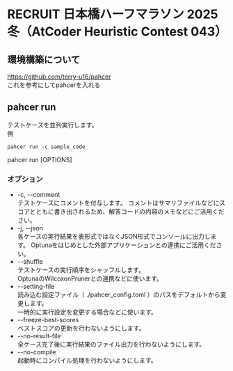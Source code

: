 # RECRUIT 日本橋ハーフマラソン 2025冬（AtCoder Heuristic Contest 043）
## 環境構築について
https://github.com/terry-u16/pahcer  
これを参考にしてpahcerを入れる

## pahcer run
テストケースを並列実行します。  
例
```
pahcer run -c sample_code
```

pahcer run [OPTIONS]
### オプション
- -c, --comment  
テストケースにコメントを付与します。
コメントはサマリファイルなどにスコアとともに書き出されるため、解答コードの内容のメモなどにご活用ください。
- -j, --json  
各ケースの実行結果を表形式ではなくJSON形式でコンソールに出力します。 
Optunaをはじめとした外部アプリケーションとの連携にご活用ください。
- --shuffle  
テストケースの実行順序をシャッフルします。  
OptunaのWilcoxonPrunerとの連携などに使います。  
- --setting-file  
読み込む設定ファイル（ ./pahcer_config.toml ）のパスをデフォルトから変更します。  
一時的に実行設定を変更する場合などに使います。  
- --freeze-best-scores  
ベストスコアの更新を行わないようにします。
- --no-result-file  
全ケース完了後に実行結果のファイル出力を行わないようにします。
- --no-compile  
起動時にコンパイル処理を行わないようにします。